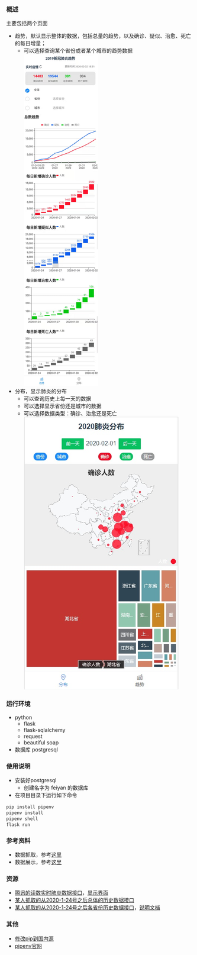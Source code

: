### 概述
主要包括两个页面
- 趋势，默认显示整体的数据，包括总量的趋势，以及确诊、疑似、治愈、死亡的每日增量；
  - 可以选择查询某个省份或者某个城市的趋势数据
![trend page](/doc/trend.png)
- 分布，显示肺炎的分布
  - 可以查询历史上每一天的数据
  - 可以选择显示省份还是城市的数据
  - 可以选择数据类型：确诊、治愈还是死亡
![distribute page](/doc/distribute.jpg)

### 运行环境
- python
    - flask
    - flask-sqlalchemy
    - request
    - beautiful soap
- 数据库 postgresql

### 使用说明
- 安装好postgresql
  - 创建名字为 feiyan 的数据库
- 在项目目录下运行如下命令
```shell
pip install pipenv
pipenv install
pipenv shell
flask run

```

### 参考资料
- 数据抓取，参考[这里](https://github.com/BlankerL/DXY-2019-nCoV-Crawler)
- 数据展示，参考[这里](https://blog.csdn.net/xufive/article/details/104093197)

### 资源
- [腾讯的读数实时肺炎数据接口](https://service-f9fjwngp-1252021671.bj.apigw.tencentcs.com/release/pneumonia)，[显示界面](https://news.qq.com/zt2020/page/feiyan.htm#charts)
- [某人抓取的从2020-1-24号之后总体的历史数据接口](https://lab.isaaclin.cn/nCoV/api/overall?latest=0)
- [某人抓取的从2020-1-24号之后各省份历史数据接口](https://lab.isaaclin.cn/nCoV/api/area?latest=0)，[说明文档](https://lab.isaaclin.cn/nCoV/)


### 其他
- [修改pip到国内源](https://www.cnblogs.com/schut/p/10410087.html)
- [pipenv官网](https://github.com/pypa/pipenv)